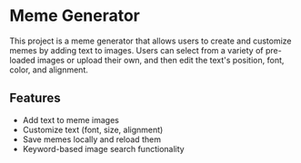 # Meme Generator

This project is a meme generator that allows users to create and customize memes by adding text to images. Users can select from a variety of pre-loaded images or upload their own, and then edit the text's position, font, color, and alignment.

## Features
- Add text to meme images
- Customize text (font, size, alignment)
- Save memes locally and reload them
- Keyword-based image search functionality
